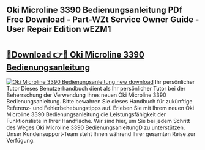 ## Oki Microline 3390 Bedienungsanleitung PDf Free Download - Part-WZt Service Owner Guide - User Repair Edition wEZM1

# <h2><a href="http://df0nmv.blite.top/?on=Oki+Microline+3390+Bedienungsanleitung">🔗Download 👉🔴 Oki Microline 3390 Bedienungsanleitung</a></h2>

[![Oki Microline 3390 Bedienungsanleitung new download](https://i.imgur.com/lujVjoI.png)](http://df0nmv.blite.top/?on=Oki+Microline+3390+Bedienungsanleitung)
Ihr persönlicher Tutor Dieses Benutzerhandbuch dient als Ihr persönlicher Tutor bei der Beherrschung der Verwendung Ihres neuen Oki Microline 3390 Bedienungsanleitung. Bitte bewahren Sie dieses Handbuch für zukünftige Referenz- und Fehlerbehebungstipps auf. Erleben Sie mit Ihrem neuen Oki Microline 3390 Bedienungsanleitung die Leistungsfähigkeit der Funktionsliste in Ihrer Handfläche. Wir sind hier, um Sie bei jedem Schritt des Weges Oki Microline 3390 BedienungsanleitungD zu unterstützen. Unser Kundensupport-Team steht Ihnen während Ihrer gesamten Reise zur Verfügung.
